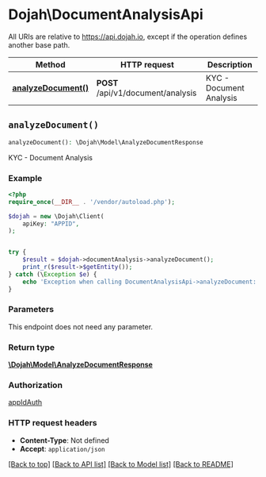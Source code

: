 # Dojah\DocumentAnalysisApi

All URIs are relative to https://api.dojah.io, except if the operation defines another base path.

| Method | HTTP request | Description |
| ------------- | ------------- | ------------- |
| [**analyzeDocument()**](DocumentAnalysisApi.md#analyzeDocument) | **POST** /api/v1/document/analysis | KYC - Document Analysis |


## `analyzeDocument()`

```php
analyzeDocument(): \Dojah\Model\AnalyzeDocumentResponse
```

KYC - Document Analysis

### Example

```php
<?php
require_once(__DIR__ . '/vendor/autoload.php');

$dojah = new \Dojah\Client(
    apiKey: "APPID",
);


try {
    $result = $dojah->documentAnalysis->analyzeDocument();
    print_r($result->$getEntity());
} catch (\Exception $e) {
    echo 'Exception when calling DocumentAnalysisApi->analyzeDocument: ', $e->getMessage(), PHP_EOL;
}
```

### Parameters

This endpoint does not need any parameter.

### Return type

[**\Dojah\Model\AnalyzeDocumentResponse**](../Model/AnalyzeDocumentResponse.md)

### Authorization

[appIdAuth](../../README.md#appIdAuth)

### HTTP request headers

- **Content-Type**: Not defined
- **Accept**: `application/json`

[[Back to top]](#) [[Back to API list]](../../README.md#endpoints)
[[Back to Model list]](../../README.md#models)
[[Back to README]](../../README.md)

